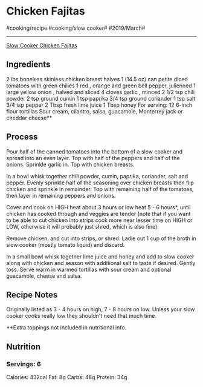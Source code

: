 # Chicken Fajitas
#cooking/recipe #cooking/slow cooker# #2019/March#
- - - -
[Slow Cooker Chicken Fajitas](http://www.cookingclassy.com/2015/01/slow-cooker-chicken-fajitas/)

## Ingredients
2 lbs boneless skinless chicken breast halves
1 (14.5 oz) can petite diced tomatoes with green chilies
1 red , orange and green bell pepper, julienned
1 large yellow onion , halved and sliced
4 cloves garlic , minced
2 1/2 tsp chili powder
2 tsp ground cumin
1 tsp paprika
3/4 tsp ground coriander
1 tsp salt
3/4 tsp pepper
2 Tbsp fresh lime juice
1 Tbsp honey
For serving:
12 6-inch flour tortillas
Sour cream, cilantro, salsa, guacamole, Monterrey jack or cheddar cheese**

## Process
Pour half of the canned tomatoes into the bottom of a slow cooker and spread into an even layer. Top with half of the peppers and half of the onions. Sprinkle garlic in. Top with chicken breasts.

In a bowl whisk together chili powder, cumin, paprika, coriander, salt and pepper. Evenly sprinkle half of the seasoning over chicken breasts then flip chicken and sprinkle in remainder. Top with remaining half of the tomatoes, then layer in remaining peppers and onions.

Cover and cook on HIGH heat about 3 hours or low heat 5 - 6 hours*, until chicken has cooked through and veggies are tender (note that if you want to be able to cut chicken into strips cook more near lesser time on HIGH or LOW, otherwise it will probably just shred, which is also fine).

Remove chicken, and cut into strips, or shred. Ladle out 1 cup of the broth in slow cooker (mostly tomato liquid) and discard. 

In a small bowl whisk together lime juice and honey and add to slow cooker along with chicken and season with additional salt to taste if desired. Gently toss. Serve warm in warmed tortillas with sour cream and optional guacamole, cheese and salsa.

## Recipe Notes
Originally listed as 3 - 4 hours on high,  7 - 8 hours on low. Unless your slow cooker cooks really low they shouldn't need that much time.

**Extra toppings not included in nutritional info.

## Nutrition
### Servings: 6
Calories: 432cal
Fat: 8g
Carbs: 48g
Protein: 34g